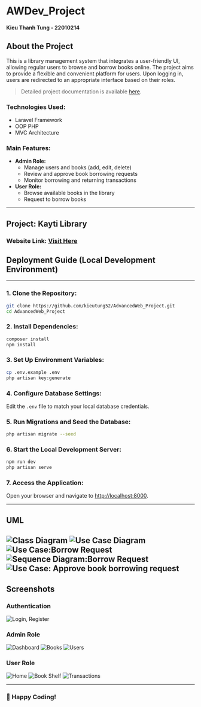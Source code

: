 # AWDev_Project
**Kieu Thanh Tung - 22010214**
## About the Project
This is a library management system that integrates a user-friendly UI, allowing regular users to browse and borrow books online. The project aims to provide a flexible and convenient platform for users. Upon logging in, users are redirected to an appropriate interface based on their roles.

> Detailed project documentation is available [here](https://docs.google.com/document/d/1Df2reCq2rOcy1ufzP1BKQUjYHa5Vu8SfiUKS63-Xpwc/edit?usp=sharing).

### Technologies Used:
- Laravel Framework
- OOP PHP
- MVC Architecture

### Main Features:
- **Admin Role:**
  - Manage users and books (add, edit, delete)
  - Review and approve book borrowing requests
  - Monitor borrowing and returning transactions
- **User Role:**
  - Browse available books in the library
  - Request to borrow books

---

## Project: Kayti Library

### Website Link: [Visit Here](URL)

## Deployment Guide (Local Development Environment)
---
### 1. Clone the Repository:
```bash
git clone https://github.com/kieutung52/AdvancedWeb_Project.git
cd AdvancedWeb_Project
```

### 2. Install Dependencies:
```bash
composer install
npm install
```

### 3. Set Up Environment Variables:
```bash
cp .env.example .env
php artisan key:generate
```

### 4. Configure Database Settings:
Edit the `.env` file to match your local database credentials.

### 5. Run Migrations and Seed the Database:
```bash
php artisan migrate --seed
```

### 6. Start the Local Development Server:
```bash
npm run dev
php artisan serve
```

### 7. Access the Application:
Open your browser and navigate to [http://localhost:8000](http://localhost:8000).

---
## UML
![Class Diagram](./images_for_readme/imagesForWebsite/Screenshot%202025-02-28%20102828.png)
![Use Case Diagram](./images_for_readme/imagesForWebsite/Screenshot%202025-02-28%20095627.png)
![Use Case:Borrow Request](./images_for_readme/imagesForWebsite/Screenshot%202025-02-28%20101620.png)
![Sequence Diagram:Borrow Request ](./images_for_readme/imagesForWebsite/Screenshot%202025-02-28%20101923.png)
![Use Case: Approve book borrowing request](./images_for_readme/imagesForWebsite/Screenshot%202025-02-28%20102348.png)
---
## Screenshots
### **Authentication**
![Login, Register](./images_for_readme/imagesForWebsite/Screenshot%202025-02-28%20051056.png)

### **Admin Role**
![Dashboard](./images_for_readme/imagesForWebsite/Screenshot%202025-02-28%20051147.png)
![Books](./images_for_readme/imagesForWebsite/Screenshot%202025-02-28%20051237.png)
![Users](./images_for_readme/imagesForWebsite/Screenshot%202025-02-28%20051221.png)

### **User Role**
![Home](./images_for_readme/imagesForWebsite/Screenshot%202025-02-28%20051321.png)
![Book Shelf](./images_for_readme/imagesForWebsite/Screenshot%202025-02-28%20051357.png)
![Transactions](./images_for_readme/imagesForWebsite/Screenshot%202025-02-28%20051423.png)

---

### 🚀 Happy Coding!


